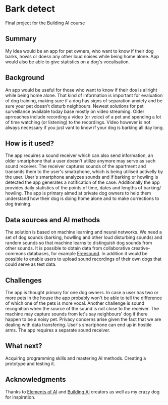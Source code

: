 
# Bark detect

Final project for the Building AI course

## Summary

My idea would be an app for pet owners, who want to know if their dog barks, howls or doesn any other loud noises while being home alone. App would also be able to give statistics on a dog's vocalisation.


## Background

An app would be useful for those who want to know if their dos is allright while being home alone. That kind of information is important for evaluation of dog training, making sure if a dog has signs of separation anxiety and be sure your pet doesn't disturb neighbours.
Newest solutions for pet surveillance available today base mostly on video streaming. Older aprroaches include recording a video (or voice) of a pet and spending a lot of time watching (or listening) to the recordings. Video however is not always necessary if you just vant to know if your dog is barking all day long.


## How is it used?

The app requires a sound receiver which can also send information, an older smartphone that a user doesn't utilize anymore may serve as such sound receiver. The receiver captures sounds of the apartment and transmits them to the user's smatrphone, which is being utilised activelly by the user. User's smartphone analyzes sounds and if barking or howling is detected the app generates a notification of the case. Additionally the app provides daily statistics of the points of time, dates and lengths of barking/ howling. 
The app is primary aimed at private dog owners to help them understand how their dog is doing home alone and to make corrections to dog training.

## Data sources and AI methods

The solution is based on machine learning and neural networks. We need a set of dog sounds (barking, howlling and other loud disturbing sounds) and random sounds so that machine learns to distinguish dog sounds from other sounds. It is possible to obtain data from collaborative creative-commons databases, for example [Freesound](http://www.freesound.org). In addition it would be possible to enable users to upload sound recordings of their own dogs that could serve as test data.

## Challenges

The app is thought primary for one dog owners. In case a user has two or more pets in the house the app probably won't be able to tell the difference of which one of the pets is more vocal.
Another challenge is sound recognition when the source of the sound is not close to the receiver. The machine may capture sounds from let's say neighbours' dog if there happen to be a noisy pet.
Privacy concerns arise given the fact that we are dealing with data transfering. User's smartphone can end up in hostile arms.
The app requires a separate sound receiver.

## What next?

Acquiring programming skills and mastering AI methods. Creating a prototype and testing it.

## Acknowledgments

Thanks to [Elements of AI](https://www.elementsofai.com/fi/) and [Building AI](https://buildingai.elementsofai.com/) creators as well as my crazy dog for inspiration.
